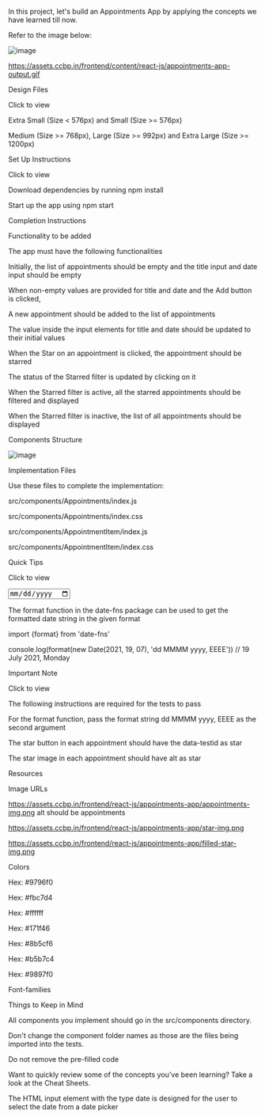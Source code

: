 In this project, let's build an Appointments App by applying the concepts we have learned till now.

Refer to the image below:

![image](https://github.com/bukka5sandhya/React-Js-Appointments-App/assets/133884532/bcd706fe-3994-47ce-a8f5-de7381882780)

https://assets.ccbp.in/frontend/content/react-js/appointments-app-output.gif

Design Files

Click to view

Extra Small (Size < 576px) and Small (Size >= 576px)

Medium (Size >= 768px), Large (Size >= 992px) and Extra Large (Size >= 1200px)

Set Up Instructions

Click to view

Download dependencies by running npm install

Start up the app using npm start

Completion Instructions

Functionality to be added

The app must have the following functionalities

Initially, the list of appointments should be empty and the title input and date input should be empty

When non-empty values are provided for title and date and the Add button is clicked,

A new appointment should be added to the list of appointments

The value inside the input elements for title and date should be updated to their initial values

When the Star on an appointment is clicked, the appointment should be starred

The status of the Starred filter is updated by clicking on it

When the Starred filter is active, all the starred appointments should be filtered and displayed

When the Starred filter is inactive, the list of all appointments should be displayed

Components Structure

![image](https://github.com/bukka5sandhya/React-Js-Appointments-App/assets/133884532/3ffa3d07-fc67-4f22-befa-5ed2bccd629c)

Implementation Files

Use these files to complete the implementation:

src/components/Appointments/index.js

src/components/Appointments/index.css

src/components/AppointmentItem/index.js

src/components/AppointmentItem/index.css

Quick Tips

Click to view

<input type="date" />

The format function in the date-fns package can be used to get the formatted date string in the given format


import {format} from 'date-fns'

console.log(format(new Date(2021, 19, 07), 'dd MMMM yyyy, EEEE')) // 19 July 2021, Monday

Important Note

Click to view

The following instructions are required for the tests to pass

For the format function, pass the format string dd MMMM yyyy, EEEE as the second argument

The star button in each appointment should have the data-testid as star

The star image in each appointment should have alt as star

Resources

Image URLs

https://assets.ccbp.in/frontend/react-js/appointments-app/appointments-img.png alt should be appointments

https://assets.ccbp.in/frontend/react-js/appointments-app/star-img.png

https://assets.ccbp.in/frontend/react-js/appointments-app/filled-star-img.png

Colors

Hex: #9796f0

Hex: #fbc7d4

Hex: #ffffff

Hex: #171f46

Hex: #8b5cf6

Hex: #b5b7c4

Hex: #9897f0

Font-families

Things to Keep in Mind

All components you implement should go in the src/components directory.

Don't change the component folder names as those are the files being imported into the tests.

Do not remove the pre-filled code

Want to quickly review some of the concepts you’ve been learning? Take a look at the Cheat Sheets.

The HTML input element with the type date is designed for the user to select the date from a date picker
